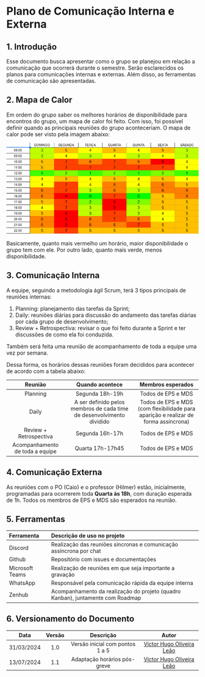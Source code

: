 # Plano de Comunicação Interna e Externa

## 1. Introdução

Esse documento busca apresentar como o grupo se planejou em relação a comunicação que ocorrerá durante o semestre. Serão esclarecidos os planos para comunicações internas e externas. Além disso, as ferramentas de comunicação são apresentadas.

## 2. Mapa de Calor

Em ordem do grupo saber os melhores horários de disponibilidade para encontros do grupo, um mapa de calor foi feito. Com isso, foi possível definir quando as principais reuniões do grupo aconteceriam. O mapa de calor pode ser visto pela imagem abaixo:

![HeatMap](../assets/heatmap_2.png)

Basicamente, quanto mais vermelho um horário, maior disponibilidade o grupo tem com ele. Por outro lado, quanto mais verde, menos disponibilidade.

## 3. Comunicação Interna

A equipe, seguindo a metodologia ágil Scrum, terá 3 tipos principais de reuniões internas:

1. Planning: planejamento das tarefas da Sprint;
2. Daily: reuniões diárias para discussão do andamento das tarefas diárias por cada grupo de desenvolvimento;
3. Review + Retrospectiva: revisar o que foi feito durante a Sprint e ter discussões de como ela foi conduzida.

Também será feita uma reunião de acompanhamento de toda a equipe uma vez por semana.

Dessa forma, os horários dessas reuniões foram decididos para acontecer de acordo com a tabela abaixo:

| Reunião | Quando acontece | Membros esperados |
| :-----: | :-------------: | :---------------: |
| Planning | Segunda 18h-19h | Todos de EPS e MDS |
| Daily | A ser definido pelos membros de cada time de desenvolvimento dividido | Todos de EPS e MDS (com flexibilidade para aparição e realizar de forma assíncrona) |
| Review + Retrospectiva | Segunda 16h-17h | Todos de EPS e MDS |
| Acompanhamento de toda a equipe | Quarta 17h-17h45 | Todos de EPS e MDS |

## 4. Comunicação Externa

As reuniões com o PO (Caio) e o professor (Hilmer) estão, inicialmente, programadas para ocorrerem toda **Quarta às 18h**, com duração esperada de 1h. Todos os membros de EPS e MDS são esperados na reunião.

## 5. Ferramentas

| Ferramenta | Descrição de uso no projeto |
| :--------- | :-------------------------- |
| Discord | Realização das reuniões síncronas e comunicação assíncrona por chat |
| Github | Repositório com issues e documentações |
| Microsoft Teams | Realização de reuniões em que seja importante a gravação |
| WhatsApp | Responsável pela comunicação rápida da equipe interna |
| Zenhub | Acompanhamento da realização do projeto (quadro Kanban), juntamente com Roadmap |

## 6. Versionamento do Documento

| Data | Versão | Descrição | Autor |
| :-----: | :-------------: | :---------------: | :-: |
| 31/03/2024 | 1.0 | Versão inicial com pontos 1 a 5 | [Victor Hugo Oliveira Leão](https://github.com/victorleaoo) |
| 13/07/2024 | 1.1 | Adaptação horários pós-greve | [Victor Hugo Oliveira Leão](https://github.com/victorleaoo) |
